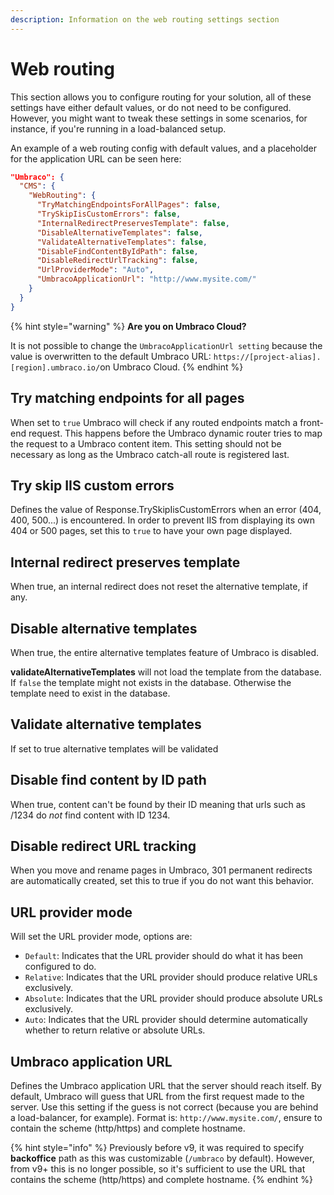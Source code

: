 ```yaml
---
description: Information on the web routing settings section
---
```


# Web routing

This section allows you to configure routing for your solution, all of these settings have either default values, or do not need to be configured. However, you might want to tweak these settings in some scenarios, for instance, if you're running in a load-balanced setup.

An example of a web routing config with default values, and a placeholder for the application URL can be seen here:

```json
"Umbraco": {
  "CMS": {
    "WebRouting": {
      "TryMatchingEndpointsForAllPages": false,
      "TrySkipIisCustomErrors": false,
      "InternalRedirectPreservesTemplate": false,
      "DisableAlternativeTemplates": false,
      "ValidateAlternativeTemplates": false,
      "DisableFindContentByIdPath": false,
      "DisableRedirectUrlTracking": false,
      "UrlProviderMode": "Auto",
      "UmbracoApplicationUrl": "http://www.mysite.com/"
    }
  }
}
```

{% hint style="warning" %}
**Are you on Umbraco Cloud?**

It is not possible to change the `UmbracoApplicationUrl setting` because the value is overwritten to the default Umbraco URL: `https://[project-alias].[region].umbraco.io/`on Umbraco Cloud.
{% endhint %}

## Try matching endpoints for all pages

When set to `true` Umbraco will check if any routed endpoints match a front-end request. This happens before the Umbraco dynamic router tries to map the request to a Umbraco content item. This setting should not be necessary as long as the Umbraco catch-all route is registered last.

## Try skip IIS custom errors

Defines the value of Response.TrySkipIisCustomErrors when an error (404, 400, 500...) is encountered. In order to prevent IIS from displaying its own 404 or 500 pages, set this to `true` to have your own page displayed.

## Internal redirect preserves template

When true, an internal redirect does not reset the alternative template, if any.

## Disable alternative templates

When true, the entire alternative templates feature of Umbraco is disabled.

**validateAlternativeTemplates** will not load the template from the database. If `false` the template might not exists in the database. Otherwise the template need to exist in the database.

## Validate alternative templates

If set to true alternative templates will be validated

## Disable find content by ID path

When true, content can't be found by their ID meaning that urls such as /1234 do _not_ find content with ID 1234.

## Disable redirect URL tracking

When you move and rename pages in Umbraco, 301 permanent redirects are automatically created, set this to true if you do not want this behavior.

## URL provider mode

Will set the URL provider mode, options are:

* `Default`: Indicates that the URL provider should do what it has been configured to do.
* `Relative`: Indicates that the URL provider should produce relative URLs exclusively.
* `Absolute`: Indicates that the URL provider should produce absolute URLs exclusively.
* `Auto`: Indicates that the URL provider should determine automatically whether to return relative or absolute URLs.

## Umbraco application URL

Defines the Umbraco application URL that the server should reach itself. By default, Umbraco will guess that URL from the first request made to the server. Use this setting if the guess is not correct (because you are behind a load-balancer, for example). Format is: `http://www.mysite.com/`, ensure to contain the scheme (http/https) and complete hostname.

{% hint style="info" %}
Previously before v9, it was required to specify **backoffice** path as this was customizable (`/umbraco` by default). However, from v9+ this is no longer possible, so it's sufficient to use the URL that contains the scheme (http/https) and complete hostname.
{% endhint %}
